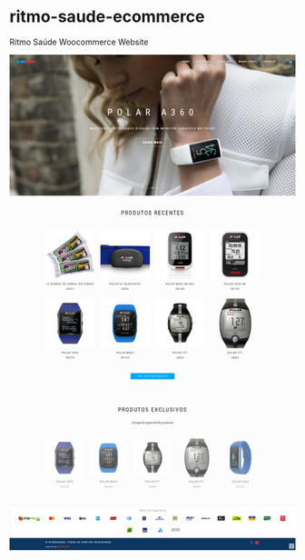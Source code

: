 # ritmo-saude-ecommerce
Ritmo Saúde Woocommerce Website

![Ritmo Saúde](/screenshots/RitmoSaúde%20–%20Treine%20Forte%2C%20Treine%20Bem%2C%20Treine%20RitmoSaúde!%20(1).png)
